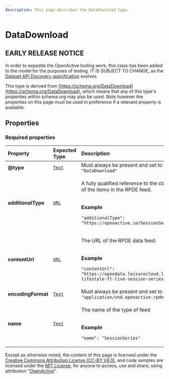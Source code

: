 ```yaml
---
description: This page describes the DataDownload type.
---
```


# DataDownload

## **EARLY RELEASE NOTICE**
In order to expedite the OpenActive tooling work, this class has been added to the model for the purposes of testing.
IT IS SUBJECT TO CHANGE, as the [Dataset API Discovery specification](https://www.openactive.io/dataset-api-discovery/EditorsDraft/) evolves.

This type is derived from [https://schema.org/DataDownload](https://schema.org/DataDownload), which means that any of this type's properties within schema.org may also be used. Note however the properties on this page must be used in preference if a relevant property is available.

## **Properties**

### **Required properties**
    
<table>
  <thead>
    <tr>
      <th style="text-align:left">Property</th>
      <th style="text-align:left">Expected Type</th>
      <th style="text-align:left">Description</th>
    </tr>
  </thead>
  <tbody>
    <tr>
      <td style="text-align:left"><b>@type</b></td>
      <td style="text-align:left">
        <a href="https://schema.org/Text"><code>Text</code></a>
      </td>
      <td style="text-align:left">
        Must always be present and set to <code>"@type": "DataDownload"</code>
      </td>
    </tr>
    <tr>
      <td style="text-align:left"><b>additionalType</b></td>
      <td style="text-align:left">
        <a href="https://schema.org/URL"><code>URL</code></a>
      </td>
      <td style="text-align:left">
        <p>A fully qualified reference to the class that is at the root of the items in the RPDE feed.</p><p></br><b>Example</b></p><p><code>"additionalType": "https://openactive.io/SessionSeries"</code></p>
      </td>
    </tr>
    <tr>
      <td style="text-align:left"><b>contentUrl</b></td>
      <td style="text-align:left">
        <a href="https://schema.org/URL"><code>URL</code></a>
      </td>
      <td style="text-align:left">
        <p>The URL of the RPDE data feed.</p><p></br><b>Example</b></p><p><code>"contentUrl": "https://opendata.leisurecloud.live/api/feeds/fusion-lifestyle-fl-live-session-series"</code></p>
      </td>
    </tr>
    <tr>
      <td style="text-align:left"><b>encodingFormat</b></td>
      <td style="text-align:left">
        <a href="https://schema.org/Text"><code>Text</code></a>
      </td>
      <td style="text-align:left">
        Must always be present and set to <code>"encodingFormat": "application/vnd.openactive.rpde+json; version=1"</code>
      </td>
    </tr>
    <tr>
      <td style="text-align:left"><b>name</b></td>
      <td style="text-align:left">
        <a href="https://schema.org/Text"><code>Text</code></a>
      </td>
      <td style="text-align:left">
        <p>The name of the type of feed</p><p></br><b>Example</b></p><p><code>"name": "SessionSeries"</code></p>
      </td>
    </tr>
  </tbody>
</table>






Except as otherwise noted, the content of this page is licensed under the [Creative Commons Attribution License (CC-BY V4.0)](https://creativecommons.org/licenses/by/4.0/), and code samples are licensed under the [MIT License](https://opensource.org/licenses/MIT), for anyone to access, use and share; using attribution "[OpenActive](https://www.openactive.io/)".
